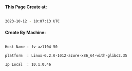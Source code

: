 
   
#### This Page Create at:

```bash

2023-10-12 - 10:07:13 UTC

```

#### Create By Machine:

```bash

Host Name : fv-az1104-50

platform  : Linux-6.2.0-1012-azure-x86_64-with-glibc2.35

Ip Local  : 10.1.0.46

```


